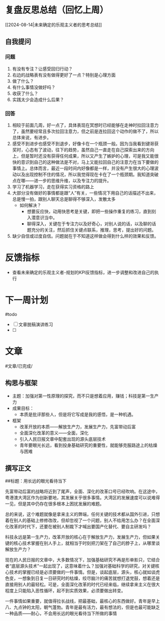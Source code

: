 # 复盘反思总结（回忆上周）

[[2024-08-14|未来确定的乐观主义者的思考总结]] 

## 自我提问
### 问题

1. 有没有专注？让感受回归行动？
2. 右边的战略表有没有做得更好了一点？特别是心理方面
3. 做了什么？
4. 有什么事情没做好吗？
5. 收获了什么？
6. 实践太少会造成什么后果？

### 回答

1. 相较于前面几周，好一点了，具体表现在冥想时已经能够在走神时拉回注意力了，虽然要经常且多次拉回注意力，但之前是连拉回这个动作的做不了，所以总体来说，有进步。
2. 感受不到进步也感受不到退步，好像卡在一个瓶颈一般。因为当我看到键哥获奖时，心态有了波动，往下的趋势，虽然自己一直走在自己探索出来的方向上，但是暂时还没有获得任何成果，所以又产生了嫉妒的心理，可是我又能很快的意识到自己的这种做法是不对，马上又能拉回自己的注意力在当下要做的事情上。总体而言，最近一段时间内好像都是一样，并没有产生很大的心理波动以及出现控制不住的情况，所以我觉得现在卡在了一个瓶颈期。我知道突破点在哪——进一步的思维升维，以及专注力的提升。
3. 学习了机器学习，走在获得实习资格的路上
4. 大部分没有做好的事情都是跟“人”有关，一些情况下用自己的话描述不出来，总是慢一拍，跟别人聊天总是聊得不够深入，发散太多
	- 如何解决？
		- 想要反应快，动用快思考是关键，即把一些操作重复的练习，直到刻入潜意识当中。
		- 聊得深入，关键在于专注力以及好奇心，对别人说的话，以及聊的话题充分的关注，然后抓住关键点联系，推理，思考，提出好的问题。
6. 缺少自信或过度自信。问题就在于不知道这样做会得到什么样的效果和反馈。

# 反馈指标

- 查看未来确定的乐观主义者-规划的KPI反馈指标，进一步调整和改进自己的执行

# 下一周计划
#todo 

- [ ] 文章脱稿演讲练习
- [ ] 

# 文章
#文章/已完成/
## 构思与框架

- 主题：加强对第一性原理的探究，而不只是想着应用，赚钱；科技是第一生产力
- 成果目标：
	- 本质是批评那些人，但是将它写成是我的感悟，是一种机遇。
- 框架
	- 改革开放的本质——解放生产力，发展生产力，先富带动后富
	- 全面深化改革的意义——全面，深化
	- 引入人民日报文章中配套出现的源头底层技术
	- 青年要眼光长远，看到投身基础研究的重要性，就能够克服路途上的枯燥与困难
## 撰写正文

##标题：用长远的眼光看待当下

先富带动后富的战略将近到了尾声，全面、深化的改革口号已经吹响。在这途中，粤港澳大湾区作为创新要地，其发展关乎很多事情。大湾区的发展速度可以说难得一见，但是其中仍存在很多根本上困扰发展的难题。

总的来说，这个难题就像是拿来主义的弊端，任何关键的技术都从国外引进，只想着在别人的基础上修修改改，但却忽视了一个问题，别人不给用怎么办？在全面深化改革的时代下，还要在被别人制裁下才喊出要国产化替代、要自主研发吗？

科技永远是第一生产力，改革开放的核心在于解放生产力，发展生产力，但如果关键的核心技术掌握在别人手上，就相当于时刻把刀架在了自己的脖子上，从哪里谈解放生产力？

现在的人民日报的文章中，大多数情况下，加强基础研究不再是形单影只，它结合者“底层源头技术”一起出现了，这意味着什么？加强对基础科学的研究，对关键核心技术的掌握已经是必须要做的一件事情。但是，谈起底层，源头，核心就如谈虎色变，一想象到日复一日研究时的枯燥，绞尽脑汁的痛苦就想打退党鼓，想着还是直接用别人的最轻松。可是，全面深化改革的时代已经来临，继续拿来主义在很大程度上只能陷入恶性循环，起不到实质效果，必须要做出转变。

一件事情如果重要，就值得拉长战线，把最基础，最核心的东西做好。青年是早上八、九点钟的太阳，朝气蓬勃。青年是最有活力，最有想法的，但是也最可能缺乏一种品质——耐心，不会用长远的眼光看待当下所做的事情






